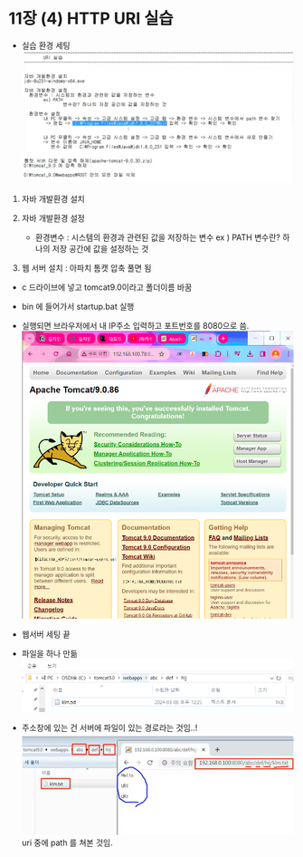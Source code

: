 # 11장 (4) HTTP URI 실습

- 실습 환경 세팅
  ![Alt text](image-12.png)

1. 자바 개발환경 설치

2. 자바 개발환경 설정

   - 환경변수 : 시스템의 환경과 관련된 값을 저장하는 변수
     ex ) PATH 변수란? 하나의 저장 공간에 값을 설정하는 것

3. 웹 서버 설치 : 아파치 톰캣 압축 풀면 됨

- c 드라이브에 넣고 tomcat9.0이라고 폴더이름 바꿈
- bin 에 들어가서 startup.bat 실행
- 실행되면 브라우저에서 내 IP주소 입력하고 포트번호를 8080으로 씀.
  ![Alt text](image-13.png)

- 웹서버 세팅 끝

- 파일을 하나 만듦  
  ![Alt text](image-14.png)

- 주소창에 있는 건 서버에 파일이 있는 경로라는 것임..!  
  ![Alt text](image-15.png)  
  uri 중에 path 를 쳐본 것임.
